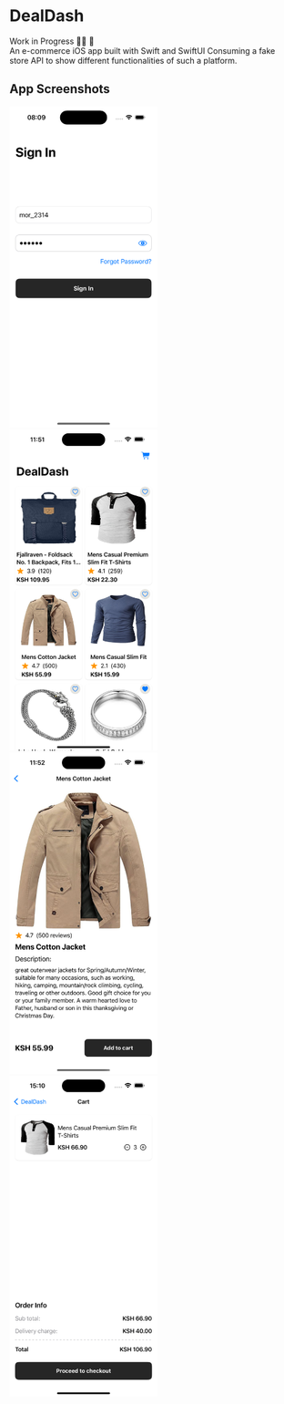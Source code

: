 # DealDash 
Work in Progress :man_technologist: :rocket: <br>
An e-commerce iOS app built with Swift and SwiftUI Consuming a fake store API to show different functionalities of such a platform.

## App Screenshots
<img src="/docs/sign_in.png" width="260"/>&emsp;<img src="/docs/home.png" width="260"/>&emsp;<img src="/docs/details.png" width="260"/>&emsp;<img src="/docs/cart.png" width="260"/>
